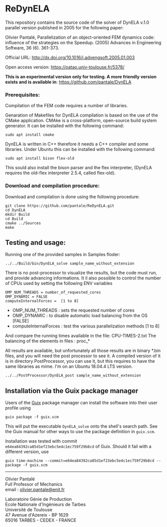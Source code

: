 # ReDynELA
This repository contains the source code of the solver of DynELA v.1.0 parallel version published in 2005 for the following paper:

Olivier Pantalé, Parallelization of an object-oriented FEM dynamics code: influence of the strategies on the Speedup. (2005) Advances in Engineering Software, 36 (6). 361-373.

Official URL: http://dx.doi.org/10.1016/j.advengsoft.2005.01.003

Open access version: https://oatao.univ-toulouse.fr/5378/

**This is an experimental version only for testing. A more friendly version exists and is available in**: https://github.com/pantale/DynELA

### Prerequisites:

Compilation of the FEM code requires a number of libraries.

Genaration of Makefiles for DynELA compilation is based on the use of the CMake application. CMAke is a cross-platform, open-source build system generator. It can be installed with the following command:

	sudo apt install cmake

DynELA is written in C++ therefore it needs a C++ compiler and some libraries. Under Ubuntu this can be installed with the following command:

	sudo apt install bison flex-old

This sould also install the bison parser and the flex interpreter, (DynELA requires the old-flex interpreter 2.5.4, called flex-old).

### Download and compilation procedure:

Download and compilation is done using the following procedure:

	git clone https://github.com/pantale/ReDynELA.git
	cd DynELA
	mkdir Build
	cd Build
	cmake ../Sources
	make
	
## Testing and usage:

Running one of the provided samples in Samples floder:

	../../Build/bin/DynELA_solve sample_name_without_extension
	
There is no post-processor to visualize the results, but the code must run, and provide advancing informations. It il also possible to control the number of CPUs used by setting the following ENV variables

	OMP_NUM_THREADS = number_of_requested_cores
	OMP_DYNAMIC = FALSE
	computeInternalForces =  [1 to 8]

- OMP_NUM_THREADS : sets the requested number of cores
- OMP_DYNAMIC : to disable automatic load balancing from the OS [FALSE]
- computeInternalForces : test the various parallelization methods [1 to 8]

And compare the running times available in the file: CPU-TIMES-2.txt
The balancing of the elements in files : proc_*

All results are available, but unfortunately all those results are in binary *.bin files, and you will need the post processor to see it. A compiled version of it is in directory PostProcessor, you can use it, but this requires to have the same libraries as mime. I'm on an Ubuntu 18.04.4 LTS version.

	../../PostProcessor/DynELA_post sample_name_without_extension

## Installation via the Guix package manager

Users of the [Guix](https://guix.gnu.org/) package manager can install the software into their user profile using

    guix package -f guix.scm

This will put the executable `DynELA_solve` onto the shell's search path. See the Guix manual for other ways to use the package definition in `guix.scm`.

Installation was tested with commit `e64ea84392ca85d1ef23ebc5e4c1ec759f29b8cd` of Guix. Should it fail with a different version, use

    guix time-machine --commit=e64ea84392ca85d1ef23ebc5e4c1ec759f29b8cd -- package -f guix.scm


***
Olivier Pantalé  
Full Professor of Mechanics  
email : olivier.pantale@enit.fr

Laboratoire Génie de Production  
Ecole Nationale d'Ingénieurs de Tarbes  
Université de Toulouse  
47 Avenue d'Azereix - BP 1629  
65016 TARBES - CEDEX - FRANCE
